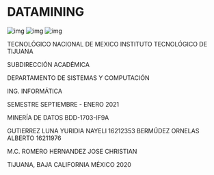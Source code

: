 # DATAMINING
![img](https://www.cecyted.edu.mx/festivalacademico/estatal1/gobierno.png)
![img](https://www.itmatamoros.edu.mx/wp-content/uploads/Imagenes_Generales/Logo_TecNM.png)
![img](https://www.tijuana.tecnm.mx/wp-content/themes/tecnm/images/logo_TECT.png)

TECNOLÓGICO NACIONAL DE MEXICO
INSTITUTO TECNOLÓGICO DE TIJUANA

SUBDIRECCIÓN ACADÉMICA

DEPARTAMENTO DE SISTEMAS Y COMPUTACIÓN

ING. INFORMÁTICA


SEMESTRE
SEPTIEMBRE - ENERO 2021


MINERÍA DE DATOS
BDD-1703-IF9A


GUTIERREZ LUNA YURIDIA NAYELI  	16212353
BERMÚDEZ ORNELAS ALBERTO	 16211976


M.C. ROMERO HERNANDEZ JOSE CHRISTIAN


TIJUANA, BAJA CALIFORNIA MÉXICO 2020


